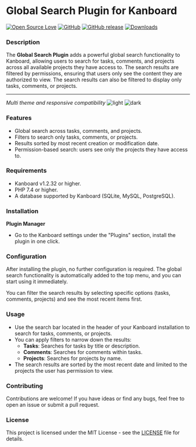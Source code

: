 # Global Search Plugin for Kanboard

[![Open Source Love](https://badges.frapsoft.com/os/v1/open-source.svg?v=103)]()
[![GitHub](https://img.shields.io/github/license/kenlog/global-search-kanboard?style=flat-square)](https://github.com/kenlog/global-search-kanboard/blob/master/LICENSE)
[![GitHub release](https://img.shields.io/github/release/kenlog/global-search-kanboard?style=flat-square)](https://github.com/kenlog/global-search-kanboard/releases/latest)
[![Downloads](https://img.shields.io/github/downloads/kenlog/global-search-kanboard/total.svg)](https://github.com/kenlog/global-search-kanboard/releases)

### Description
The **Global Search Plugin** adds a powerful global search functionality to Kanboard, allowing users to search for tasks, comments, and projects across all available projects they have access to. The search results are filtered by permissions, ensuring that users only see the content they are authorized to view. The search results can also be filtered to display only tasks, comments, or projects.

___

*Multi theme and responsive compatibility*
![light](https://github.com/user-attachments/assets/bf5c1a1e-4b69-4502-8fb1-76e0651fa81a)
![dark](https://github.com/user-attachments/assets/a666a0ec-06cc-48f4-bf67-d9c88672fde9)

### Features
- Global search across tasks, comments, and projects.
- Filters to search only tasks, comments, or projects.
- Results sorted by most recent creation or modification date.
- Permission-based search: users see only the projects they have access to.

### Requirements
- Kanboard v1.2.32 or higher.
- PHP 7.4 or higher.
- A database supported by Kanboard (SQLite, MySQL, PostgreSQL).

### Installation

  **Plugin Manager**
  - Go to the Kanboard settings under the "Plugins" section, install the plugin in one click.

### Configuration
After installing the plugin, no further configuration is required. The global search functionality is automatically added to the top menu, and you can start using it immediately.

You can filter the search results by selecting specific options (tasks, comments, projects) and see the most recent items first.

### Usage
- Use the search bar located in the header of your Kanboard installation to search for tasks, comments, or projects.
- You can apply filters to narrow down the results:
  - **Tasks**: Searches for tasks by title or description.
  - **Comments**: Searches for comments within tasks.
  - **Projects**: Searches for projects by name.
- The search results are sorted by the most recent date and limited to the projects the user has permission to view.

<!-- ### Screenshot
![Global Search Plugin Screenshot](screen.png) -->

### Contributing
Contributions are welcome! If you have ideas or find any bugs, feel free to open an issue or submit a pull request.

### License
This project is licensed under the MIT License - see the [LICENSE](LICENSE) file for details.
